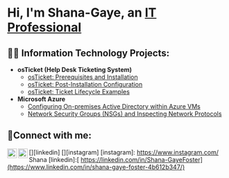 <h1>Hi, I'm Shana-Gaye, an <a href="https://linkedin.com/in/Shana">IT Professional</a></h1>

<h2>👨‍💻 Information Technology Projects:</h2>

- <b>osTicket (Help Desk Ticketing System)</b>
  - [osTicket: Prerequisites and Installation](https://github.com/ShanaFoster/osticket-prereqs)
  - [osTicket: Post-Installation Configuration](https://github.com/ShanaFoster/post-install-config)
  - [osTicket: Ticket Lifecycle Examples](https://github.com/ShanaFoster/ticket-lifecycle)
- <b>Microsoft Azure</b>
  - [Configuring On-premises Active Directory within Azure VMs](https://github.com/ShanaFoster/configure-ad)
  - [Network Security Groups (NSGs) and Inspecting Network Protocols](https://github.com/ShanaFoster/azure-network-protocols)

<h2>🤳Connect with me:</h2>

[<img align="left" alt="Josh | LinkedIn" width="22px" src="https://cdn.jsdelivr.net/npm/simple-icons@v3/icons/linkedin.svg" />][linkedin]
[<img align="left" alt="Josh | Instagram" width="22px" src="https://cdn.jsdelivr.net/npm/simple-icons@v3/icons/instagram.svg" />][instagram]
[instagram]: https://www.instagram.com/ Shana
[linkedin]:[ https://linkedin.com/in/Shana-GayeFoster](https://www.linkedin.com/in/shana-gaye-foster-4b612b347/)
